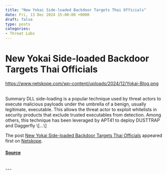 ```yaml
---
title: "New Yokai Side-loaded Backdoor Targets Thai Officials"
date: Fri, 13 Dec 2024 15:00:00 +0000
draft: false
type: posts
categories: 
- Threat Labs
---
```

# New Yokai Side-loaded Backdoor Targets Thai Officials
https://www.netskope.com/wp-content/uploads/2024/12/Yokai-Blog.png
<br/>

<br/>
Summary DLL side-loading is a popular technique used by threat actors to execute malicious payloads under the umbrella of a benign, usually legitimate, executable. This allows the threat actor to exploit whitelists in security products that exclude trusted executables from detection. Among others, this technique has been leveraged by APT41 to deploy DUSTTRAP and Daggerfly \[…\]

The post [New Yokai Side-loaded Backdoor Targets Thai Officials](https://www.netskope.com/blog/new-yokai-side-loaded-backdoor-targets-thai-officials) appeared first on [Netskope](https://www.netskope.com).

#### [Source](https://www.netskope.com/blog/new-yokai-side-loaded-backdoor-targets-thai-officials)

<br/>
---
